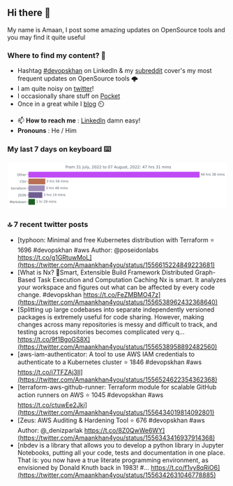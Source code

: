<!--- [![Hits](https://hits.seeyoufarm.com/api/count/incr/badge.svg?url=https%3A%2F%2Fgithub.com%2Fakhan4u%2Fhit-counter&count_bg=%2379C83D&title_bg=%23555555&icon=&icon_color=%23E7E7E7&title=visits&edge_flat=false)](https://hits.seeyoufarm.com) --->

## Hi there 👋

My name is Amaan, I post some amazing updates on OpenSource tools and you may find it quite useful

### Where to find my content? 🤔

* Hashtag [#devopskhan](https://www.linkedin.com/feed/hashtag/devopskhan/) on LinkedIn & my [subreddit](https://www.reddit.com/r/devopskhan/) cover's my most frequent updates on OpenSource tools 🌩️
* I am quite noisy on [twitter](https://twitter.com/Amaankhan4you)!
* I occasionally share stuff on [Pocket](https://getpocket.com/@ej6g8d1dp2829A16a9Tf5d4T6bAMp3d8791rejDe86yem3bm4e14ex4fT4dluk29)
* Once in a great while I [blog](https://linuxparrot.com/) ⏲️


- 📫 **How to reach me** : [LinkedIn](https://www.linkedin.com/in/amaan-khan-linux-ninja) damn easy!
- **Pronouns** : He / Him

### My last 7 days on keyboard ⌨️

<img src="https://github.com/akhan4u/akhan4u/blob/main/images/stat.svg" alt="Amaan's Wakatime Activity!"/>

### 🔝 7 recent twitter posts
<!-- DEVDOJO:START -->
- [typhoon: Minimal and free Kubernetes distribution with Terraform
⭐️ 1696
#devopskhan #aws
Author: @poseidonlabs
https://t.co/g1GRtuwMoL](https://twitter.com/Amaankhan4you/status/1556615224849223681)
- [What is Nx? 🔎Smart, Extensible Build Framework Distributed Graph-Based Task Execution and Computation Caching Nx is smart. It analyzes your workspace and figures out what can be affected by every code change. #devopskhan https://t.co/FeZMBMO47z](https://twitter.com/Amaankhan4you/status/1556538962432368640)
- [Splitting up large codebases into separate independently versioned packages is extremely useful for code sharing. However, making changes across many repositories is messy and difficult to track, and testing across repositories becomes complicated very q… https://t.co/9f1BgoGS8X](https://twitter.com/Amaankhan4you/status/1556538958892482560)
- [aws-iam-authenticator: A tool to use AWS IAM credentials to authenticate to a Kubernetes cluster
⭐️ 1846
#devopskhan #aws
https://t.co/i7TFZAj3Il](https://twitter.com/Amaankhan4you/status/1556524622354362368)
- [terraform-aws-github-runner: Terraform module for scalable GitHub action runners on AWS
⭐️ 1045
#devopskhan #aws
https://t.co/ctuwEe2Jki](https://twitter.com/Amaankhan4you/status/1556434019814092801)
- [Zeus: AWS Auditing &amp; Hardening Tool
⭐️ 676
#devopskhan #aws
Author: @_denizparlak
https://t.co/8Z0QwWe6WY](https://twitter.com/Amaankhan4you/status/1556343416937914368)
- [nbdev is a library that allows you to develop a python library in Jupyter Notebooks, putting all your code, tests and documentation in one place. That is: you now have a true literate programming environment, as envisioned by Donald Knuth back in 1983! #… https://t.co/f1vy8qRiO6](https://twitter.com/Amaankhan4you/status/1556342631046778885)
<!-- DEVDOJO:END -->

<!-- ![Amaan's GitHub stats](https://github-readme-stats.vercel.app/api?username=akhan4u&count_private=true&show_icons=true&hide=contribs) -->
